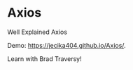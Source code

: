# Axios

Well Explained Axios

Demo: https://jecika404.github.io/Axios/.

Learn with Brad Traversy!
